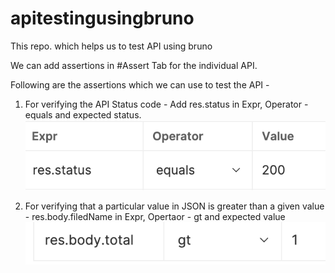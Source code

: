 # apitestingusingbruno

This repo. which helps us to test API using bruno

We can add assertions in #Assert Tab for the individual API. 

Following are the assertions which we can use to test the API - 

1. For verifying the API Status code - 
   Add res.status in Expr, Operator - equals and expected status.
   ![alt text](image.png)

2. For verifying that a particular value in JSON is greater than a given value - 
    res.body.filedName in Expr, Opertaor - gt and expected value 
    ![alt text](image-1.png)
   
